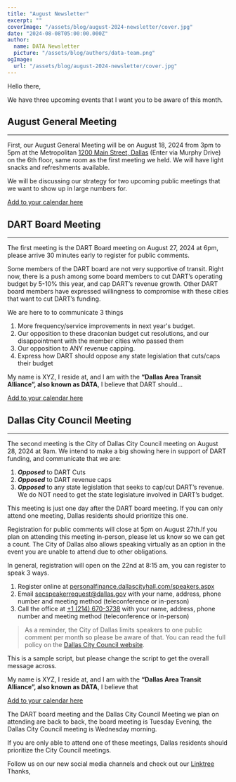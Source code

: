 ```yaml
---
title: "August Newsletter"
excerpt: ""
coverImage: "/assets/blog/august-2024-newsletter/cover.jpg"
date: "2024-08-08T05:00:00.000Z"
author:
  name: DATA Newsletter
  picture: "/assets/blog/authors/data-team.png"
ogImage:
  url: "/assets/blog/august-2024-newsletter/cover.jpg"
---
```

Hello there,  

We have three upcoming events that I want you to be aware of this month.  

## August General Meeting

---
First, our August General Meeting will be on August 18, 2024 from 3pm to 5pm at the Metropolitan [1200 Main Street, Dallas](https://) (Enter via Murphy Drive) on the 6th floor, same room as the first meeting we held. We will have light snacks and refreshments available.   

We will be discussing our strategy for two upcoming public meetings that we want to show up in large numbers for.
 
[Add to your calendar here](https://)

## DART Board Meeting

---

The first meeting is the DART Board meeting on August 27, 2024 at 6pm, please arrive 30 minutes early to register for public comments.

Some members of the DART board are not very supportive of transit. Right now, there is a push among some board members to cut DART’s operating budget by 5-10% this year, and cap DART’s revenue growth. Other DART board members have expressed willingness to compromise with these cities that want to cut DART’s funding.

We are here to to communicate 3 things

1. More frequency/service improvements in next year's budget.
2. Our opposition to these draconian budget cut resolutions, and our disappointment with the member cities who passed them
3. Our opposition to ANY revenue capping.
4. Express how DART should oppose any state legislation that cuts/caps their budget


My name is XYZ, I reside at, and I am with the **“Dallas Area Transit Alliance”, also known as DATA**, I believe that DART should…

[Add to your calendar here](https://)


## Dallas City Council Meeting

---
The second meeting is the City of Dallas City Council meeting on August 28, 2024 at 9am. We intend to make a big showing here in support of DART funding, and communicate that we are:


1. ***Opposed*** to DART Cuts
2. ***Opposed*** to DART revenue caps
3. ***Opposed*** to any state legislation that seeks to cap/cut DART’s revenue. We do NOT need to get the state legislature involved in DART’s budget.


This meeting is just one day after the DART board meeting. If you can only attend one meeting, Dallas residents should prioritize this one.

Registration for public comments will close at 5pm on August 27th.If you plan on attending this meeting in-person, please let us know so we can get a count. The City of Dallas also allows speaking virtually as an option in the event you are unable to attend due to other obligations.

In general, registration will open on the 22nd at 8:15 am, you can register to speak 3 ways.
1. Register online at [personalfinance.dallascityhall.com/speakers.aspx](https://personalfinance.dallascityhall.com/speakers.aspx)
2. Email [secspeakerrequest@dallas.gov](mailto:secspeakerrequest@dallas.gov) with your name, address, phone number and meeting method (teleconference or in-person)
3. Call the office at [+1 (214) 670-3738](tel:2146703738) with your name, address, phone number and meeting method (teleconference or in-person)

 > As a reminder, the City of Dallas limits speakers to one public comment per month so please be aware of that. You can read the full policy on the [Dallas City Council website](https://dallascityhall.com/government/citysecretary/pages/ccrules.aspx). 

This is a sample script, but please change the script to get the overall message across. 

My name is XYZ, I reside at, and I am with the **“Dallas Area Transit Alliance”, also known as DATA**, I believe that 

[Add to your calendar here](https://)

The DART board meeting and the Dallas City Council Meeting we plan on attending are back to back, the board meeting is Tuesday Evening, the Dallas City Council meeting is Wednesday morning.

If you are only able to attend one of these meetings, Dallas residents should prioritize the City Council meetings.

Follow us on our new social media channels and check out our [Linktree](https://)
Thanks,
